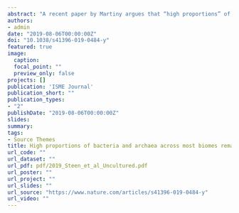 ```yaml
---
abstract: "A recent paper by Martiny argues that “high proportions” of bacteria in diverse Earth environments have been cultured. Here we reanalyze a portion of the data in that paper, and argue that the conclusion is based on several technical errors, most notably a calculation of sequence similarity that does not account for sequence gaps, and the reliance on 16S rRNA gene amplicons that are known to be biased towards cultured organisms. We further argue that the paper is also based on a conceptual error: namely, that sequence similarity cannot be used to infer “culturability” because one cannot infer physiology from 16S rRNA gene sequences. Combined with other recent, more reliable studies, the evidence supports the conclusion that most bacterial and archaeal taxa remain uncultured."
authors:
- admin
date: "2019-08-06T00:00:00Z"
doi: "10.1038/s41396-019-0484-y"
featured: true
image:
  caption: 
  focal_point: ""
  preview_only: false
projects: []
publication: 'ISME Journal'
publication_short: ""
publication_types:
- "2"
publishDate: "2019-08-06T00:00:00Z"
slides: 
summary: 
tags:
- Source Themes
title: High proportions of bacteria and archaea across most biomes remain uncultured
url_code: ""
url_dataset: ""
url_pdf: pdf/2019_Steen_et_al_Uncultured.pdf
url_poster: ""
url_project: ""
url_slides: ""
url_source: "https://www.nature.com/articles/s41396-019-0484-y"
url_video: ""
---
```


